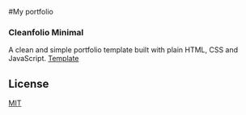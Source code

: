 #My portfolio

### Cleanfolio Minimal

A clean and simple portfolio template built with plain HTML, CSS and JavaScript.
[Template](https://rajshekhar26.github.io/cleanfolio-minimal)

## License

[MIT](https://choosealicense.com/licenses/mit/)
